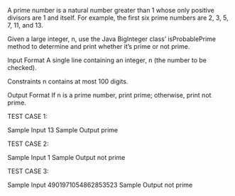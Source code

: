 A prime number is a natural number greater than 1 whose only positive divisors are 1 and itself. For example, the first six prime numbers are 2, 3, 5, 7, 11, and 13.

Given a large integer, n, use the Java BigInteger class’ isProbablePrime method to determine and print whether it’s prime or not prime.

Input Format
A single line containing an integer, n (the number to be checked).

Constraints
n contains at most 100 digits.

Output Format
If n is a prime number, print prime; otherwise, print not prime.

TEST CASE 1:

Sample Input
 13
Sample Output
 prime


TEST CASE 2:

Sample Input
1
Sample Output
not prime


TEST CASE 3:

Sample Input
4901971054862853523
Sample Output
not prime
